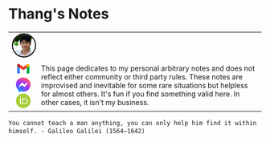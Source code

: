 # Thang's Notes

<!-- add picutres in table-->
<!-- ![](./assets/images/my_picture3x3.jpg) 
  [![](./assets/images/icon_linkedin.jpg)](https://www.linkedin.com/in/thang-nguyen-5b458a218) 
![](./assets/images/hello_world.png)
--> 

|     |     |
| :---: | :--- | 
| <img src="./assets/images/my_picture3x3.jpg" style="border-radius: 50%; border: 2px solid black;"/> 
[![](./assets/images/icon_email.png)](mailto:caothangckt@gmail.com)  [![](./assets/images/icon_messenger.png)](https://www.facebook.com/thangckt5)  [![](./assets/images/icon_ORCID.png)](https://orcid.org/0000-0001-9826-5397) | This page dedicates to my personal arbitrary notes and does not reflect either community or third party rules. These notes are improvised and inevitable for some rare situations but helpless for almost others. It's fun if you find something valid here. In other cases, it isn't my business. |



```tip
You cannot teach a man anything, you can only help him find it within himself. - Galileo Galilei (1564–1642)
```

<!--  
```python
if "bullshit" not in your_life:
    print("Hello world")
else:
    raise Error("stuck in bullshit")
``` 
-->

<!--- #### [My CV](https://thangckt.github.io/cv) -->


